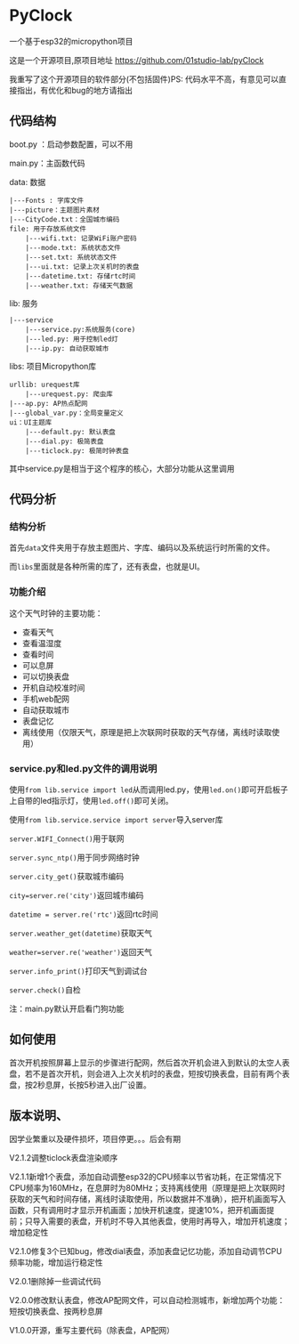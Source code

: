 # PyClock
一个基于esp32的micropython项目

这是一个开源项目,原项目地址 https://github.com/01studio-lab/pyClock

我重写了这个开源项目的软件部分(不包括固件)PS: 代码水平不高，有意见可以直接指出，有优化和bug的地方请指出

## 代码结构
boot.py ：启动参数配置，可以不用

main.py：主函数代码

data: 数据

    |---Fonts : 字库文件
    |---picture：主题图片素材
    |---CityCode.txt：全国城市编码
    file: 用于存放系统文件
        |---wifi.txt: 记录WiFi账户密码
        |---mode.txt: 系统状态文件
        |---set.txt: 系统状态文件
		|---ui.txt: 记录上次关机时的表盘
		|---datetime.txt: 存储rtc时间
		|---weather.txt: 存储天气数据

lib: 服务

    |---service
        |---service.py:系统服务(core)
        |---led.py: 用于控制led灯
        |---ip.py: 自动获取城市

libs: 项目Micropython库

    urllib: urequest库
        |---urequest.py: 爬虫库
    |---ap.py: AP热点配网
    |---global_var.py：全局变量定义
    ui：UI主题库 
        |---default.py: 默认表盘
		|---dial.py: 极简表盘
		|---ticlock.py: 极简时钟表盘

其中service.py是相当于这个程序的核心，大部分功能从这里调用

## 代码分析

### 结构分析

首先`data`文件夹用于存放主题图片、字库、编码以及系统运行时所需的文件。

而`libs`里面就是各种所需的库了，还有表盘，也就是UI。

### 功能介绍

这个天气时钟的主要功能：

* 查看天气
* 查看温湿度
* 查看时间
* 可以息屏
* 可以切换表盘
* 开机自动校准时间
* 手机web配网
* 自动获取城市
* 表盘记忆
* 离线使用（仅限天气，原理是把上次联网时获取的天气存储，离线时读取使用）

### service.py和led.py文件的调用说明

使用`from lib.service import led`从而调用led.py，使用`led.on()`即可开启板子上自带的led指示灯，使用`led.off()`即可关闭。

使用`from lib.service.service import server`导入server库

`server.WIFI_Connect()`用于联网      

`server.sync_ntp()`用于同步网络时钟

`server.city_get()`获取城市编码

`city=server.re('city')`返回城市编码

`datetime = server.re('rtc')`返回rtc时间

`server.weather_get(datetime)`获取天气

`weather=server.re('weather')`返回天气

`server.info_print()`打印天气到调试台

`server.check()`自检

注：main.py默认开启看门狗功能

## 如何使用

首次开机按照屏幕上显示的步骤进行配网，然后首次开机会进入到默认的太空人表盘，若不是首次开机，则会进入上次关机时的表盘，短按切换表盘，目前有两个表盘，按2秒息屏，长按5秒进入出厂设置。

## 版本说明、

因学业繁重以及硬件损坏，项目停更。。。后会有期

V2.1.2调整ticlock表盘渲染顺序

V2.1.1新增1个表盘，添加自动调整esp32的CPU频率以节省功耗，在正常情况下CPU频率为160MHz，在息屏时为80MHz；支持离线使用（原理是把上次联网时获取的天气和时间存储，离线时读取使用，所以数据并不准确），把开机画面写入函数，只有调用时才显示开机画面；加快开机速度，提速10%，把开机画面提前；只导入需要的表盘，开机时不导入其他表盘，使用时再导入，增加开机速度；增加稳定性

V2.1.0修复3个已知bug，修改dial表盘，添加表盘记忆功能，添加自动调节CPU频率功能，增加运行稳定性

V2.0.1删除掉一些调试代码

V2.0.0修改默认表盘，修改AP配网文件，可以自动检测城市，新增加两个功能：短按切换表盘、按两秒息屏

V1.0.0开源，重写主要代码（除表盘，AP配网）